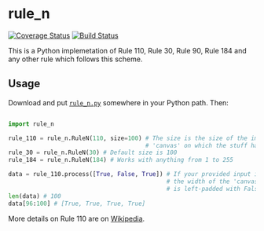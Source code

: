 # rule\_n

[![Coverage Status](https://coveralls.io/repos/github/randomdude999/rule_n/badge.svg?branch=master)](https://coveralls.io/github/randomdude999/rule_n?branch=master)
[![Build Status](https://travis-ci.org/randomdude999/rule_n.svg?branch=master)](https://travis-ci.org/randomdude999/rule_n)

This is a Python implemetation of Rule 110, Rule 30, Rule 90, Rule 184 and any other rule which follows this scheme.

## Usage

Download and put [`rule_n.py`](https://raw.githubusercontent.com/randomdude999/rule_n/master/rule_n.py) somewhere in your Python path. Then:

```python

import rule_n

rule_110 = rule_n.RuleN(110, size=100) # The size is the size of the imaginary
                                       # 'canvas' on which the stuff happens
rule_30 = rule_n.RuleN(30) # Default size is 100
rule_184 = rule_n.RuleN(184) # Works with anything from 1 to 255

data = rule_110.process([True, False, True]) # If your provided input is not 
                                             # the width of the 'canvas', it
                                             # is left-padded with False's
len(data) # 100
data[96:100] # [True, True, True, True]
```

More details on Rule 110 are on [Wikipedia](https://en.wikipedia.org/wiki/Rule_110).
